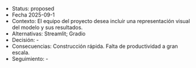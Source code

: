 - Status: proposed
- Fecha 2025-09-1
- Contexto: El equipo del proyecto desea incluir una representación visual del modelo y sus resultados.
- Alternativas: Streamlit; Gradio
- Decisión: -
- Consecuencias: Construcción rápida. Falta de productividad a gran escala.
- Seguimiento: -